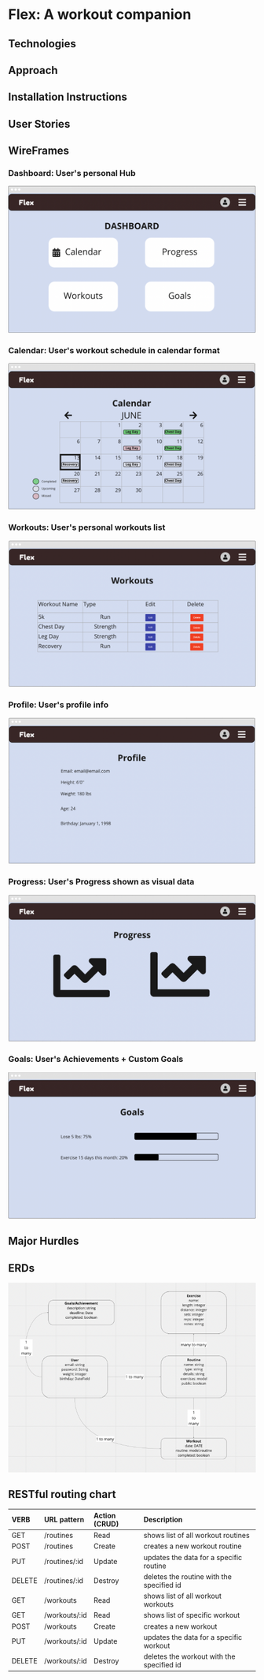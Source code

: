 # Flex: A workout companion

## Technologies


## Approach

## Installation Instructions

## User Stories

## WireFrames
### Dashboard: User's personal Hub
![](./wireframes/Dashboard.png)
### Calendar: User's workout schedule in calendar format
![](./wireframes/Calendar.png)
### Workouts: User's personal workouts list
![](./wireframes/Workouts.png)
### Profile: User's profile info
![](./wireframes/Profile.png)
### Progress: User's Progress shown as visual data
![](./wireframes/Progress.png)
### Goals: User's Achievements + Custom Goals
![](./wireframes/Goals.png)
## Major Hurdles

## ERDs

![](./wireframes/ERD.png)

## RESTful routing chart

| VERB | URL pattern | Action \(CRUD\) | Description |
| :--- | :--- | :--- | :--- |
| GET | /routines | Read   | shows list of all workout routines |
| POST | /routines | Create  | creates a new workout routine |
| PUT | /routines/:id | Update | updates the data for a specific routine|
| DELETE | /routines/:id | Destroy | deletes the routine with the specified id|
| GET | /workouts | Read   | shows list of all workout workouts |
| GET | /workouts/:id | Read   | shows list of specific workout  |
| POST | /workouts | Create  | creates a new workout |
| PUT | /workouts/:id | Update | updates the data for a specific workout|
| DELETE | /workouts/:id | Destroy | deletes the workout with the specified id|